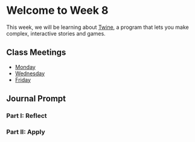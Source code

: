 # Welcome to Week 8

This week, we will be learning about [Twine](https://twinery.org/), a program that lets you make complex, interactive stories and games.

## Class Meetings

* [Monday](day22.md)
* [Wednesday](day23.md)
* [Friday](day24.md)

## Journal Prompt

### Part I: Reflect

### Part II: Apply